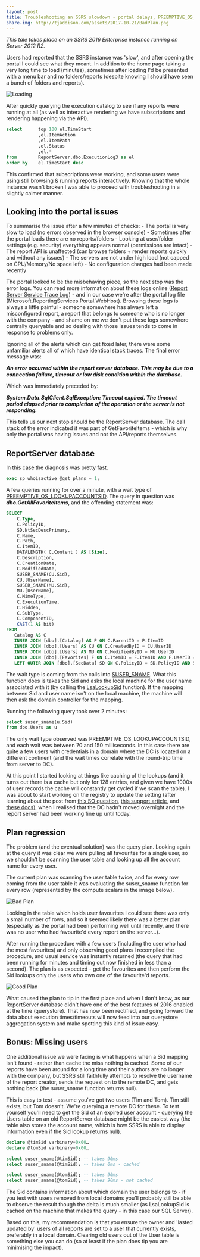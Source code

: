 ```yaml
---
layout: post
title: Troubleshooting an SSRS slowdown - portal delays, PREEMPTIVE_OS_LOOKUPACCOUNTSID, and bad plans
share-img: http://tjaddison.com/assets/2017-10-21/BadPlan.png
---
```

_This tale takes place on an SSRS 2016 Enterprise instance running on Server 2012 R2._

Users had reported that the SSRS instance was 'slow', and after opening the portal I could see what they meant.  In addition to the home page taking a very long time to load (minutes), sometimes after loading I'd be presented with a menu bar and no folders/reports (despite knowing I should have seen a bunch of folders and reports).

![Loading](/assets/2017-10-21/Loading.png)

After quickly querying the execution catalog to see if any reports were running at all (as well as interactive rendering we have subscriptions and rendering happening via the API).

```sql
select		top 100 el.TimeStart
			,el.ItemAction
			,el.ItemPath
			,el.Status
			,el.*
from		ReportServer.dbo.ExecutionLog3 as el
order by	el.TimeStart desc
```
This confirmed that subscriptions were working, and some users were using still browsing & running reports interactively.  Knowing that the whole instance wasn't broken I was able to proceed with troubleshooting in a slightly calmer manner.

<!--more-->
## Looking into the portal issues

To summarise the issue after a few minutes of checks:
	- The portal is very slow to load (no errors observed in the browser console)
	- Sometimes after the portal loads there are no reports/folders
	- Looking at user/folder settings (e.g. security) everything appears normal (permissions are intact)
	- The report API is unaffected (can browse folders + render reports quickly and without any issues)
	- The servers are not under high load (not capped on CPU/Memory/No space left)
	- No configuration changes had been made recently

The portal looked to be the misbehaving piece, so the next stop was the error logs.  You can read more information about these logs online ([Report Server Service Trace Log](https://docs.microsoft.com/en-us/sql/reporting-services/report-server/report-server-service-trace-log)) - and in our case we're after the portal log file (Microsoft.ReportingServices.Portal.WebHost).  Browsing these logs is always a little painful - someone somewhere has always left a misconfigured report, a report that belongs to someone who is no longer with the company - and shame on me we don't put these logs somewhere centrally queryable and so dealing with those issues tends to come in response to problems only.

Ignoring all of the alerts which can get fixed later, there were some unfamiliar alerts all of which have identical stack traces.  The final error message was:

***An error occurred within the report server database.  This may be due to a connection failure, timeout or low disk condition within the database.***

Which was immediately preceded by:

***System.Data.SqlClient.SqlException: Timeout expired.  The timeout period elapsed prior to completion of the operation or the server is not responding.***

This tells us our next stop should be the ReportServer database.  The call stack of the error indicated it was part of GetFavoriteItems - which is why only the portal was having issues and not the API/reports themselves.

## ReportServer database

In this case the diagnosis was pretty fast.

```sql
exec sp_whoisactive @get_plans = 1;
```

A few queries running for over a minute, with a wait type of [PREEMPTIVE_OS_LOOKUPACCOUNTSID](https://www.sqlskills.com/help/waits/preemptive_os_lookupaccountsid/).  The query in question was ***dbo.GetAllFavoriteItems***, and the offending statement was:

```sql
SELECT 
    C.Type,
    C.PolicyID,
    SD.NtSecDescPrimary,
    C.Name, 
    C.Path, 
    C.ItemID,
    DATALENGTH( C.Content ) AS [Size],
    C.Description,
    C.CreationDate, 
    C.ModifiedDate,
    SUSER_SNAME(CU.Sid), 
    CU.[UserName],
    SUSER_SNAME(MU.Sid),
    MU.[UserName],
    C.MimeType,
    C.ExecutionTime,
    C.Hidden, 
    C.SubType,
    C.ComponentID,
    CAST(1 AS bit)
FROM
   Catalog AS C 
   INNER JOIN [dbo].[Catalog] AS P ON C.ParentID = P.ItemID
   INNER JOIN [dbo].[Users] AS CU ON C.CreatedByID = CU.UserID
   INNER JOIN [dbo].[Users] AS MU ON C.ModifiedByID = MU.UserID
   INNER JOIN [dbo].[Favorites] F ON C.ItemID = F.ItemID AND F.UserID = @UserID
   LEFT OUTER JOIN [dbo].[SecData] SD ON C.PolicyID = SD.PolicyID AND SD.AuthType = @AuthType
```

The wait type is coming from the calls into [SUSER_SNAME](https://docs.microsoft.com/en-us/sql/t-sql/functions/suser-sname-transact-sql).  What this function does is takes the Sid and asks the local machine for the user name associated with it (by calling the [LsaLookupSid](https://technet.microsoft.com/en-us/library/ff428139(v=ws.10).aspx#BKMK_LsaLookupSIDs) function).  If the mapping between Sid and user name isn't on the local machine, the machine will then ask the domain controller for the mapping.

Running the following query took over 2 minutes:

```sql
select suser_sname(u.Sid)
from dbo.Users as u
```

The only wait type observed was PREEMPTIVE_OS_LOOKUPACCOUNTSID, and each wait was between 70 and 150 milliseconds.  In this case there are quite a few users with credentials in a domain where the DC is located on a different continent (and the wait times correlate with the round-trip time from server to DC).

At this point I started looking at things like caching of the lookups (and it turns out there is a cache but only for 128 entries, and given we have 1000s of user records the cache will constantly get cycled if we scan the table).  I was about to start working on the registry to update the setting (after learning about the post from [this SO question](https://stackoverflow.com/questions/31969101/ssrs-users-table), [this support article](https://support.microsoft.com/en-us/help/946358/the-lsalookupsids-function-may-return-the-old-user-name-instead-of-the), and [these docs](https://msdn.microsoft.com/en-us/library/ms721799.aspx)), when I realised that the DC hadn't moved overnight and the report server had been working fine up until today.

## Plan regression

The problem (and the eventual solution) was the query plan.  Looking again at the query it was clear we were pulling all favourites for a single user, so we shouldn't be scanning the user table and looking up all the account name for every user.

The current plan was scanning the user table twice, and for every row coming from the user table it was evaluating the suser_sname function for every row (represented by the compute scalars in the image below).

![Bad Plan](/assets/2017-10-21/BadPlan.png)

Looking in the table which holds user favourites I could see there was only a small number of rows, and so it seemed likely there was a better plan (especially as the portal had been performing well until recently, and there was no user who had favourite'd every report on the server…).

After running the procedure with a few users (including the user who had the most favourites) and only observing good plans I recompiled the procedure, and usual service was instantly returned (the query that had been running for minutes and timing out now finished in less than a second).  The plan is as expected - get the favourites and then perform the Sid lookups only the users who own one of the favourite'd reports.

![Good Plan](/assets/2017-10-21/GoodPlan.png)

What caused the plan to tip in the first place and when I don't know, as our ReportServer database didn't have one of the best features of 2016 enabled at the time (querystore).  That has now been rectified, and going forward the data about execution times/timeouts will now feed into our querystore aggregation system and make spotting this kind of issue easy.

## Bonus: Missing users

One additional issue we were facing is what happens when a Sid mapping isn't found - rather than cache the miss nothing is cached.  Some of our reports have been around for a long time and their authors are no longer with the company, but SSRS still faithfully attempts to resolve the username of the report creator, sends the request on to the remote DC, and gets nothing back (the suser_sname function returns null).

This is easy to test - assume you've got two users (Tim and Tom).  Tim still exists, but Tom doesn't.  We're querying a remote DC for these.  To test yourself you'll need to get the Sid of an expired user account - querying the Users table on an old ReportServer database might be the easiest way (the table also stores the account name, which is how SSRS is able to display information even if the Sid lookup returns null).

```sql
declare @timSid varbinary=0x00…
declare @tomSid varbinary=0x00…

select suser_sname(@timSid); -- takes 90ms
select suser_sname(@timSid); -- takes 0ms - cached

select suser_sname(@tomSid); -- takes 90ms
select suser_sname(@tomSid); -- takes 90ms - not cached
```

The Sid contains information about which domain the user belongs to - if you test with users removed from local domains you'll probably still be able to observe the result though the delta is much smaller (as LsaLookupSid is cached on the machine that makes the query - in this case our SQL Server).

Based on this, my recommendation is that you ensure the owner and 'lasted updated by' users of all reports are set to a user that currently exists, preferably in a local domain.  Clearing old users out of the User table is something else you can do (so at least if the plan does tip you are minimising the impact).